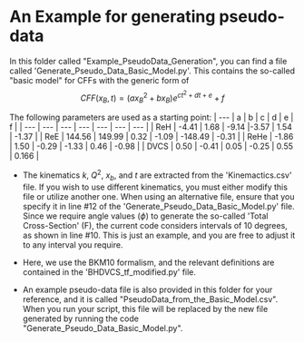 # An Example for generating pseudo-data

   In this folder called "Example_PseudoData_Generation", you can find a file called 'Generate_Pseudo_Data_Basic_Model.py'.
   This contains the so-called "basic model" for CFFs with the generic form of
   $$CFF(x_B,t) = (a x_B^2 + b x_B) e^{ct^2 + dt + e}+f $$

   The following parameters are used as a starting point:
   | --- | a | b | c | d | e | f |
   | --- | --- | --- | --- | --- | --- | --- |
   | ReH | -4.41 | 1.68 | -9.14 |-3.57 | 1.54 | -1.37 |
   | ReE | 144.56 | 149.99 | 0.32 | -1.09 | -148.49 | -0.31 |
   | ReHe |  -1.86 | 1.50 | -0.29 | -1.33 | 0.46 | -0.98 |
   | DVCS | 0.50  | -0.41 | 0.05 | -0.25 | 0.55 | 0.166 |

   * The kinematics $k$, $Q^2$, $x_b$, and $t$ are extracted from the 'Kinemactics.csv' file. If you wish to use different kinematics, you must either modify this file or utilize another one. When using an alternative file, ensure that you specify it in line #12 of the 'Generate_Pseudo_Data_Basic_Model.py' file. Since we require angle values ($\phi$) to generate the so-called 'Total Cross-Section' (F), the current code considers intervals of 10 degrees, as shown in line #10. This is just an example, and you are free to adjust it to any interval you require.

   * Here, we use the BKM10 formalism, and the relevant definitions are contained in the 'BHDVCS_tf_modified.py' file.

   * An example pseudo-data file is also provided in this folder for your reference, and it is called "PseudoData_from_the_Basic_Model.csv". When you run your script, this file will be replaced by the new file generated by running the code "Generate_Pseudo_Data_Basic_Model.py".


